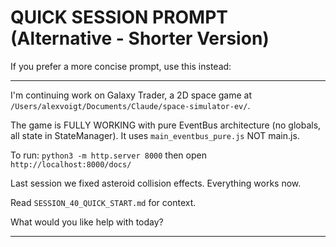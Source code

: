 # QUICK SESSION PROMPT (Alternative - Shorter Version)

If you prefer a more concise prompt, use this instead:

---

I'm continuing work on Galaxy Trader, a 2D space game at `/Users/alexvoigt/Documents/Claude/space-simulator-ev/`. 

The game is FULLY WORKING with pure EventBus architecture (no globals, all state in StateManager). It uses `main_eventbus_pure.js` NOT main.js.

To run: `python3 -m http.server 8000` then open `http://localhost:8000/docs/`

Last session we fixed asteroid collision effects. Everything works now.

Read `SESSION_40_QUICK_START.md` for context.

What would you like help with today?

---
